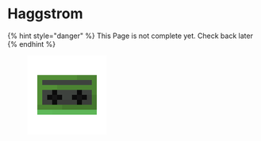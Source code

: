 # Haggstrom

{% hint style="danger" %}
This Page is not complete yet. Check back later
{% endhint %}

<figure><img src="https://github.com/ItsMePok/PFE/blob/wikiAssets/cassette/cassette_haggstrom.png?raw=true" alt=""><figcaption></figcaption></figure>
